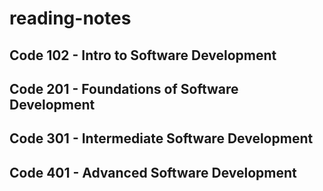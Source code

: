 # reading-notes

## Code 102 - Intro to Software Development ##
## Code 201 - Foundations of Software Development ##
## Code 301 - Intermediate Software Development ##
## Code 401 - Advanced Software Development ##
